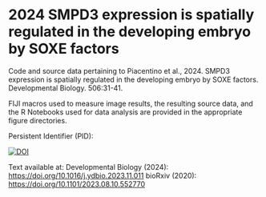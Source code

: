 # 2024 SMPD3 expression is spatially regulated in the developing embryo by SOXE factors

Code and source data pertaining to Piacentino et al., 2024. SMPD3 expression is spatially regulated in the developing embryo by SOXE factors. Developmental Biology. 506:31-41.

FIJI macros used to measure image results, the resulting source data, and the R Notebooks used for data analysis are provided in the appropriate figure directories.

Persistent Identifier (PID): 

[![DOI](https://zenodo.org/badge/670792152.svg)](https://zenodo.org/badge/latestdoi/670792152)

Text available at:
Developmental Biology (2024): https://doi.org/10.1016/j.ydbio.2023.11.011
bioRxiv (2020): https://doi.org/10.1101/2023.08.10.552770
